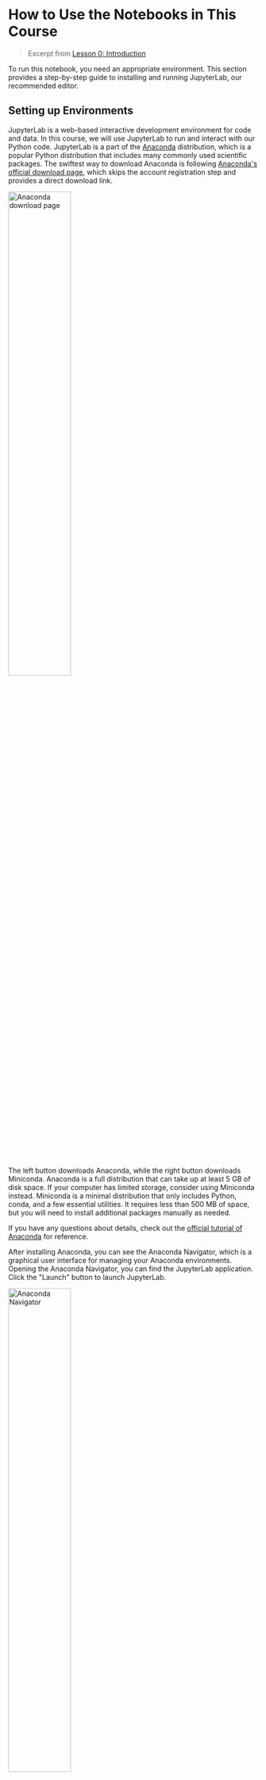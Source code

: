 # How to Use the Notebooks in This Course

> Excerpt from [Lesson 0: Introduction](Lesson%200/Introduction.ipynb)

To run this notebook, you need an appropriate environment. This section provides a step-by-step guide to installing and running JupyterLab, our recommended editor.

## Setting up Environments

JupyterLab is a web-based interactive development environment for code and data. In this course, we will use JupyterLab to run and interact with our Python code. JupyterLab is a part of the [Anaconda](https://www.anaconda.com/) distribution, which is a popular Python distribution that includes many commonly used scientific packages. The swiftest way to download Anaconda is following [Anaconda's official download page](https://www.anaconda.com/download/success), which skips the account registration step and provides a direct download link.

<img src="Lesson 0/assets/anaconda_download_page.png" alt="Anaconda download page" width="50%" style="display=block; margin:auto"/>

The left button downloads Anaconda, while the right button downloads Miniconda. Anaconda is a full distribution that can take up at least 5 GB of disk space. If your computer has limited storage, consider using Miniconda instead. Miniconda is a minimal distribution that only includes Python, conda, and a few essential utilities. It requires less than 500 MB of space, but you will need to install additional packages manually as needed.

If you have any questions about details, check out the [official tutorial of Anaconda](https://www.anaconda.com/docs/getting-started/getting-started) for reference.

After installing Anaconda, you can see the Anaconda Navigator, which is a graphical user interface for managing your Anaconda environments. Opening the Anaconda Navigator, you can find the JupyterLab application. Click the "Launch" button to launch JupyterLab.

<img src="Lesson 0/assets/anaconda_navigator.png" alt="Anaconda Navigator" width="50%" style="display=block; margin:auto"/>

If you want to use a Python environment other than Anaconda, you may need to install JupyterLab and other dependencies manually. Fortunately, we have provided a minimal dependency list in the `requirements.txt` file. You can install the dependencies by running the following command in the terminal.

```shell
pip install -r requirements.txt
```

After installing the dependencies, you can start JupyterLab by running the following command.

```shell
jupyter lab
```

It will open a browser window and show the JupyterLab interface (usually at <http://localhost:8888/lab>).

## Using JupyterLab

JupyterLab provides a flexible and intuitive user interface for working with notebooks, which is a little bit like [Visual Studio Code](https://code.visualstudio.com/) (VS Code). You can read the [JupyterLab user guide](https://jupyterlab.readthedocs.io/en/stable/user/interface.html) to learn more about JupyterLab's features. Here let's take a brief look at the interface.

<img src="Lesson 0/assets/jupyterlab_interface.png" alt="Interface of JupyterLab" width="50%" style="display=block; margin:auto"/>

- The **menu bar** at the top of JupyterLab has top-level menus that expose actions available in JupyterLab with their keyboard shortcuts.
- The **left sidebar** contains the file browser, kernel monitor, table of contents, and extension manager.
- The **main area** contains the notebook editor, which allows you to write and run code.
- The **right sidebar** contains the metadata inspector and debugger.
- The **status bar** at the bottom of the screen shows the current notebook, kernel, and other information.

### Components of a Notebook

A notebook consists of a series of cells, which are mainly divided into code cells and Markdown cells. To create a cell, you need to select the cell directly above the location where you want to create it. A blue vertical line will appear on the left side of the selected cell. Then, you can click the "+" button in the toolbar to create a new cell below the selected cell.

<img src="Lesson 0/assets/main_insert_below.png" alt="Create cell" width="50%" style="display=block; margin:auto"/>

Code cells are used to write and execute Python code. As we mentioned in Example 1, you can execute a code cell by pressing <kbd>Shift</kbd> + <kbd>Enter</kbd> (or <kbd>Shift</kbd> + <kbd>Return</kbd> on Mac), or clicking the "Run" button in the toolbar.

<img src="Lesson 0/assets/main_run_cell.png" alt="Run cell" width="50%" style="display=block; margin:auto"/>

A code cell may contain the output of the code, which is displayed below the cell. The output can be text, images, or other media. When you select a code cell with output, the blue line on the left side will break at the boundary between the cell and the output.

<img src="Lesson 0/assets/code_cell.png" alt="Code cell output" width="50%" style="display=block; margin:auto"/>

Markdown cells can render rich styles through simple syntax which we will learn later.

<img src="Lesson 0/assets/markdown_cell.png" alt="Markdown cell" width="50%" style="display=block; margin:auto"/>

To edit a Markdown cell, you can double-click the cell into edit mode. If you finished editing, you can "execute" it (remember the shortcut or button) to render the Markdown text.

<img src="Lesson 0/assets/markdown_edit.png" alt="Edit Markdown cell" width="50%" style="display=block; margin:auto"/>

By the way, for any button you are interested in, hover your cursor over it to see a description and the corresponding shortcut (if any). Furthermore, you can change the cell type (code, markdown, or raw text) using the drop-down menu in the toolbar.

<img src="Lesson 0/assets/toolbar_widgets.png" alt="Toolbar widgets" width="50%" style="display=block; margin:auto"/>

When selecting a cell, its upper right corner appears some small widgets. Each corresponds to a cell operation listed below.

| Widget                                             | Description                          | Default Shortcut                                 |
|----------------------------------------------------|--------------------------------------|--------------------------------------------------|
| ![Duplicated cell](Lesson 0/assets/cell_duplicate.png)      | Duplicate the current cell           | None                                             |
| ![Move cell up](Lesson 0/assets/cell_move_up.png)           | Move the current cell up             | <kbd>Ctrl</kbd>+<kbd>Shift</kbd>+<kbd>Up</kbd>   |
| ![Move cell down](Lesson 0/assets/cell_move_down.png)       | Move the current cell down           | <kbd>Ctrl</kbd>+<kbd>Shift</kbd>+<kbd>Down</kbd> |
| ![Insert cell above](Lesson 0/assets/cell_insert_above.png) | Insert a cell above the current cell | <kbd>A</kbd>                                     |
| ![Insert cell below](Lesson 0/assets/cell_insert_below.png) | Insert a cell below the current cell | <kbd>B</kbd>                                     |
| ![Delete cell](Lesson 0/assets/cell_delete.png)             | Delete the current cell              | <kbd>D</kbd>, <kbd>D</kbd> (double press)        |

Besides keyboard shortcuts or buttons, you can also drag and drop the left side of a cell to reorder them. Furthermore, click the left side of cells while pressing <kbd>Shift</kbd> to select multiple cells, and then you can move them together.

### Menu Bar

Now let's take a closer look at the menu bar. The menu bar provides full control over the interface and notebooks. Here are some key features you should know before you start using JupyterLab.

The File menu contains actions for opening and saving notebooks, as well as for creating new notebooks. We can even export our notebook to a variety of formats. Here are some important shortcuts and functionalities:
- <kbd>Ctrl</kbd>+<kbd>S</kbd> is used to save your notebook, although you can enable auto-save in settings.
- <kbd>Alt</kbd>+<kbd>W</kbd> is used to close the current notebook, since <kbd>Ctrl</kbd>+<kbd>W</kbd> is already used on browser to close the current tab.
- The submenu "Save and Export Notebook As" allows you to save your notebook in various formats, including HTML, PDF, and Markdown.
- To create a new notebook, expand the "New" submenu and select "Notebook".

<img src="Lesson 0/assets/menu_file.png" alt="File menu" width="50%" style="display=block; margin:auto"/>

The Edit menu contains actions for editing notebooks, including cut, copy, paste, and undo/redo. Here are some important shortcuts and functionalities:
- Like many text editors, <kbd>Ctrl</kbd>+<kbd>Z</kbd> and <kbd>Ctrl</kbd>+<kbd>Shift</kbd>+<kbd>Z</kbd> are used to undo and redo actions inside a cell.
- Correspondingly, those shortcuts without <kbd>Ctrl</kbd> are used for cell operations. For example:
    - <kbd>Z</kbd> is used to undo the last cell operation.
    - <kbd>Shift</kbd>+<kbd>Z</kbd> is used to redo the last reverted cell operation.
    - <kbd>X</kbd>, <kbd>C</kbd>, and <kbd>V</kbd> are used to cut, copy, and paste cells.

<img src="Lesson 0/assets/menu_edit.png" alt="Edit menu" width="50%" style="display=block; margin:auto"/>

The Run menu contains actions for running and debugging notebooks, including running all cells, running a cell, and restarting the kernel. In most cases, you only need to remember that <kbd>Shift</kbd>+<kbd>Enter</kbd> is used to run a cell. If you want to render all Markdown cells or run all cells without restarting the kernel, you need to access it in this menu.

<img src="Lesson 0/assets/menu_run.png" alt="Run menu" width="50%" style="display=block; margin:auto"/>

The Kernel menu contains actions for managing kernels, including restarting, changing, and shutting down the kernel. For now, you can consider the kernel as the background process that runs your code and renders your Markdown cells. If you encounter any issues while running your code, you can try to restart the kernel, clear the output, and run the cell again. You can find the corresponding options in this menu.

<img src="Lesson 0/assets/menu_kernel.png" alt="Kernel menu" width="50%" style="display=block; margin:auto"/>

## About Jupyter Notebook

Some of you may hear about Jupyter Notebook, which is also a web-based interactive development environment. Before JupyterLab was released, Jupyter Notebook was the default interface for Jupyter. Now it is no longer recommended to use Jupyter Notebook, since the latest version of Jupyter Notebook is based on JupyterLab, which may eventually be merged into JupyterLab.

<img src="Lesson 0/assets/jupyter_notebook_interface.png" alt="Jupyter Notebook interface" width="50%" style="display=block; margin:auto"/>

## Other IDEs

There are many other IDEs for Python, such as [PyCharm](https://www.jetbrains.com/pycharm/), [Visual Studio Code](https://code.visualstudio.com/), and [Spyder](https://www.spyder-ide.org/). Each of them is designed for different purposes, and you can choose the one that best suits your needs.
